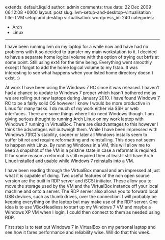 extends: default.liquid
author: admin
comments: true
date: 22 Dec 2009 06:12:08 +0000
layout: post
slug: lvm-setup-and-desktop-virtualisation
title: LVM setup and desktop virtualisation.
wordpress_id: 240
categories:
- Arch
- Linux
---

I have been running lvm on my laptop for a while now and have had no problems with it so decided to transfer my main workstation to it. I decided to have a separate home logical volume with the option of trying out btrfs at some point. Still using ext4 for the time being. Everything went smoothly except I forgot to add the home logical volume to my fstab. It was interesting to see what happens when your listed home directory doesn't exist. :)

At work I have been using the Windows 7 RC since it was released. I haven't had a chance to update to Windows 7 proper which hasn't bothered me as we are rolling out new laptops during January 2010. I have found Windows 7 RC to be a fairly solid OS however I know I would be more productive in Linux for many tasks. I do much of my work either via SSH or web interfaces. There are some things where I do need Windows though. I am giving serious thought to running Arch Linux on my work laptop with Windows 7 running in VirtualBox. There are disadvantages to this however I think the advantages will outweigh them. While I have been impressed with Windows 7(RC)'s stability, sooner or later all Windows installs seem to suffer bit rot and require reformatting and reinstalling. This does not seem to happen with Linux. By running Windows in a VM, this will allow me to keep a snapshot of the VM in a pristine state in case a reformat is required. If for some reason a reformat is still required then at least I still have Arch Linux installed and usable while Windows 7 reinstalls into a VM.

I have been reading through the VirtualBox manual and am impressed at just what it is capable of doing. Two useful features of the non open source version are the built in RDP server and iSCSI initiator. These allow you to move the storage used by the VM and the VirtualBox instance off your local machine and onto a server. The RDP server also allows you to forward local USB devices, such as thumb drives, over the connection. I will probably be keeping everything on the laptop but may make use of the RDP server. One idea is to use VBoxHeadless to start up my Windows 7 VM and maybe a Windows XP VM when I login. I could then connect to them as needed using RDP.

First step is to test out Windows 7 in VirtualBox on my personal laptop and see how it fares performance and reliability wise. Will do that this week.
